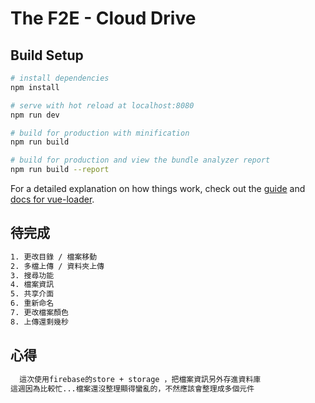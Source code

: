 # The F2E - Cloud Drive

## Build Setup

``` bash
# install dependencies
npm install

# serve with hot reload at localhost:8080
npm run dev

# build for production with minification
npm run build

# build for production and view the bundle analyzer report
npm run build --report
```

For a detailed explanation on how things work, check out the [guide](http://vuejs-templates.github.io/webpack/) and [docs for vue-loader](http://vuejs.github.io/vue-loader).

## 待完成
```bash
1. 更改目錄 / 檔案移動
2. 多檔上傳 / 資料夾上傳
3. 搜尋功能
4. 檔案資訊
5. 共享介面
6. 重新命名
7. 更改檔案顏色
8. 上傳還剩幾秒
```

## 心得
```bash
  這次使用firebase的store + storage ，把檔案資訊另外存進資料庫
這週因為比較忙...檔案還沒整理顯得蠻亂的，不然應該會整理成多個元件
```

